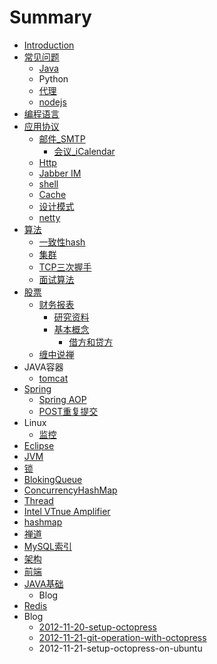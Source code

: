 # Summary

* [Introduction](README.md)
* [常见问题](chang_jian_wen_ti.md)
   * [Java](java.md)
   * Python
   * [代理](dai_li.md)
   * [nodejs](nodejs.md)
* [编程语言](bian_cheng_yu_yan.md)
* [应用协议](ying_yong_xie_yi.md)
   * [邮件_SMTP](you_jian_smtp.md)
       * [会议_iCalendar](hui_yi_icalendar.md)
   * [Http](http.md)
   * [Jabber IM](jabber_im.md)
   * [shell](shell.md)
   * [Cache](cache.md)
   * [设计模式](she_ji_mo_shi.md)
   * [netty](netty.md)
* [算法](集群)
   * [一致性hash](yi_zhi_xing_hash.md)
   * [集群](ji_qun.md)
   * [TCP三次握手](tcpsan_ci_wo_shou.md)
   * [面试算法](mian_shi_suan_fa.md)
* [股票](gupiaomd.md)
   * [财务报表](cai_wu_bao_biao.md)
       * [研究资料](yan_jiu_zi_liao.md)
       * [基本概念](ji_ben_gai_nian.md)
           * [借方和贷方](jie_fang_he_dai_fang.md)
   * [缠中说禅](chan_zhong_shuo_shan.md)
* JAVA容器
   * [tomcat](tomcat.md)
* [Spring](spring.md)
   * [Spring AOP](spring_aop.md)
   * [POST重复提交](postzhong_fu_ti_jiao.md)
* Linux
   * [监控](jian_kong.md)
* [Eclipse](eclipse.md)
* [JVM](jvm.md)
* [锁](suo.md)
* [BlokingQueue](blokingqueue.md)
* [ConcurrencyHashMap](concurrencyhashmap.md)
* [Thread](thread.md)
* [Intel VTnue Amplifier](intel_vtnue_amplifier.md)
* [hashmap](hashmap.md)
* [禅道](shan_dao.md)
* [MySQL索引](mysqlsuo_yin.md)
* [架构](jia_gou.md)
* [前端](qian_duan.md)
* [JAVA基础](javaji_chu.md)
   * Blog
* [Redis](redis.md)
* Blog
   * [2012-11-20-setup-octopress](2012-11-20-setup-octopress.md)
   * [2012-11-21-git-operation-with-octopress](2012-11-21-git-operation-with-octopress.md)
   * 2012-11-21-setup-octopress-on-ubuntu

